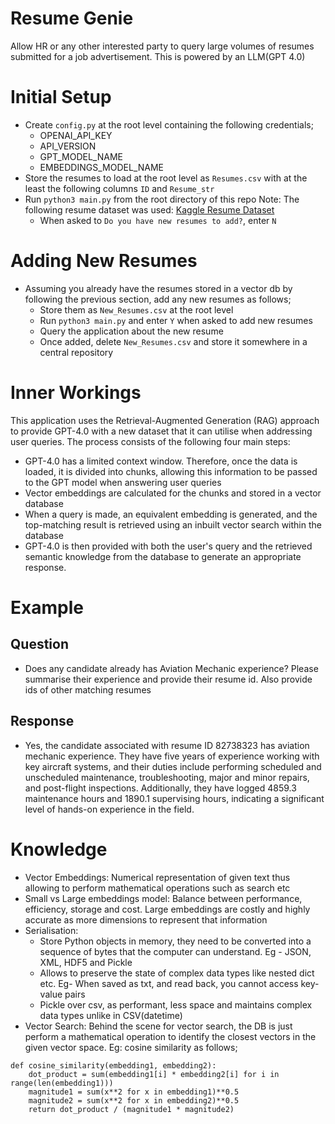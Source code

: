 # Resume Genie
Allow HR or any other interested party to query large volumes of resumes submitted for a job advertisement. This is powered by an LLM(GPT 4.0)

# Initial Setup
- Create `config.py` at the root level containing the following credentials;
    - OPENAI_API_KEY
    - API_VERSION
    - GPT_MODEL_NAME 
    - EMBEDDINGS_MODEL_NAME
- Store the resumes to load at the root level as `Resumes.csv` with at the least the following columns `ID` and `Resume_str`
- Run `python3 main.py` from the root directory of this repo
Note: The following resume dataset was used: [Kaggle Resume Dataset](https://www.kaggle.com/datasets/snehaanbhawal/resume-dataset)
    - When asked to `Do you have new resumes to add?`, enter `N`

# Adding New Resumes
- Assuming you already have the resumes stored in a vector db by following the previous section, add any new resumes as follows;
    - Store them as `New_Resumes.csv` at the root level
    - Run `python3 main.py` and enter `Y` when asked to add new resumes
    - Query the application about the new resume
    - Once added, delete `New_Resumes.csv` and store it somewhere in a central repository


# Inner Workings
This application uses the Retrieval-Augmented Generation (RAG) approach to provide GPT-4.0 with a new dataset that it can utilise when addressing user queries. The process consists of the following four main steps:
- GPT-4.0 has a limited context window. Therefore, once the data is loaded, it is divided into chunks, allowing this information to be passed to the GPT model when answering user queries
- Vector embeddings are calculated for the chunks and stored in a vector database
- When a query is made, an equivalent embedding is generated, and the top-matching result is retrieved using an inbuilt vector search within the database
- GPT-4.0 is then provided with both the user's query and the retrieved semantic knowledge from the database to generate an appropriate response.

# Example

## Question
- Does any candidate already has Aviation Mechanic experience? Please summarise their experience and provide their resume id. Also provide ids of other matching resumes

## Response
- Yes, the candidate associated with resume ID 82738323 has aviation mechanic experience. They have five years of experience working with key aircraft systems, and their duties include performing scheduled and unscheduled maintenance, troubleshooting, major and minor repairs, and post-flight inspections. Additionally, they have logged 4859.3 maintenance hours and 1890.1 supervising hours, indicating a significant level of hands-on experience in the field. 


# Knowledge
- Vector Embeddings: Numerical representation of given text thus allowing to perform mathematical operations such as search etc
- Small vs Large embeddings model: Balance between performance, efficiency, storage and cost. Large embeddings are costly and highly accurate as more dimensions to represent that information
- Serialisation:
    - Store Python objects in memory, they need to be converted into a sequence of bytes that the computer can understand. Eg - JSON, XML, HDF5 and Pickle
    - Allows to preserve the state of complex data types like nested dict etc. Eg- When saved as txt, and read back, you cannot access key-value pairs
    - Pickle over csv, as performant, less space and maintains complex data types unlike in CSV(datetime)
- Vector Search: Behind the scene for vector search, the DB is just perform a mathematical operation to identify the closest vectors in the given vector space. Eg: cosine similarity as follows;
```
def cosine_similarity(embedding1, embedding2):
    dot_product = sum(embedding1[i] * embedding2[i] for i in range(len(embedding1)))
    magnitude1 = sum(x**2 for x in embedding1)**0.5
    magnitude2 = sum(x**2 for x in embedding2)**0.5
    return dot_product / (magnitude1 * magnitude2)
```